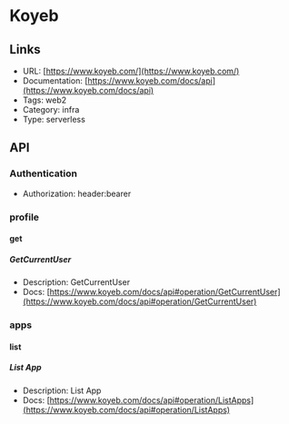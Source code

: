 # Koyeb

## Links

* URL: [https://www.koyeb.com/](https://www.koyeb.com/)
* Documentation: [https://www.koyeb.com/docs/api](https://www.koyeb.com/docs/api)
* Tags: web2
* Category: infra
* Type: serverless

## API

### Authentication

* Authorization: header:bearer

### profile

#### get

##### GetCurrentUser

* Description: GetCurrentUser
* Docs: [https://www.koyeb.com/docs/api#operation/GetCurrentUser](https://www.koyeb.com/docs/api#operation/GetCurrentUser)

### apps

#### list

##### List App

* Description: List App
* Docs: [https://www.koyeb.com/docs/api#operation/ListApps](https://www.koyeb.com/docs/api#operation/ListApps)
